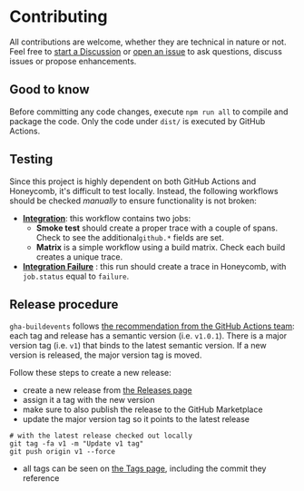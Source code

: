 # Contributing

All contributions are welcome, whether they are technical in nature or not. Feel free to [start a Discussion](https://github.com/honeycombio/gha-buildevents/discussions) or [open an issue](https://github.com/honeycombio/gha-buildevents/issues) to ask questions, discuss issues or propose enhancements.

## Good to know

Before committing any code changes, execute `npm run all` to compile and package the code. Only the code under `dist/` is executed by GitHub Actions.

## Testing

Since this project is highly dependent on both GitHub Actions and Honeycomb, it's difficult to test locally. Instead, the following workflows should be checked _manually_ to ensure functionality is not broken:

- [**Integration**](https://github.com/honeycombio/gha-buildevents/actions?query=workflow%3AIntegration): this workflow contains two jobs:
    - **Smoke test** should create a proper trace with a couple of spans. Check to see the additional`github.*` fields are set.
    - **Matrix** is a simple workflow using a build matrix. Check each build creates a unique trace.
- [**Integration Failure**](https://github.com/honeycombio/gha-buildevents/actions?query=workflow%3A%22Integration+Failure%22) : this run should create a trace in Honeycomb, with `job.status` equal to `failure`.

## Release procedure

`gha-buildevents` follows [the recommendation from the GitHub Actions team](https://github.com/actions/toolkit/blob/master/docs/action-versioning.md#versioning): each tag and release has a semantic version (i.e. `v1.0.1`). There is a major version tag (i.e. `v1`) that binds to the latest semantic version. If a new version is released, the major version tag is moved.

Follow these steps to create a new release:

- create a new release from [the Releases page](https://github.com/honeycombio/gha-buildevents/releases)
- assign it a tag with the new version
- make sure to also publish the release to the GitHub Marketplace
- update the major version tag so it points to the latest release
```shell
# with the latest release checked out locally
git tag -fa v1 -m "Update v1 tag"
git push origin v1 --force
```
- all tags can be seen on [the Tags page](https://github.com/honeycombio/gha-buildevents/tags), including the commit they reference
